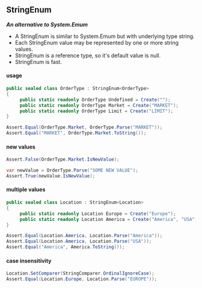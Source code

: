 ## StringEnum&nbsp;&nbsp;

***An alternative to System.Emum***

- A StringEnum is similar to System.Emum but with underlying type string.
- Each StringEnum value may be represented by one or more string values.
- StringEnum is a reference type, so it's default value is null.
- StringEnum is fast.

#### usage
```csharp
public sealed class OrderType : StringEnum<OrderType>
{
     public static readonly OrderType Undefined = Create("");
     public static readonly OrderType Market = Create("MARKET");
     public static readonly OrderType Limit = Create("LIMIT");
}

Assert.Equal(OrderType.Market, OrderType.Parse("MARKET"));
Assert.Equal("MARKET", OrderType.Market.ToString());
```
#### new values
```csharp
Assert.False(OrderType.Market.IsNewValue);

var newValue = OrderType.Parse("SOME NEW VALUE");
Assert.True(newValue.IsNewValue);
```
#### multiple values
```csharp
public sealed class Location : StringEnum<Location>
{
     public static readonly Location Europe = Create("Europe");
     public static readonly Location America = Create("America", "USA");
}

Assert.Equal(Location.America, Location.Parse("America"));
Assert.Equal(Location.America, Location.Parse("USA"));
Assert.Equal("America", America.ToString());
```
#### case insensitivity
```csharp
Location.SetComparer(StringComparer.OrdinalIgnoreCase);
Assert.Equal(Location.Europe, Location.Parse("EUROPE"));
```


